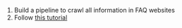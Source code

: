 1. Build a pipeline to crawl all information in FAQ websites
2. Follow [this tutorial](https://medium.com/@cch.chichieh/rag%E5%AF%A6%E4%BD%9C%E6%95%99%E5%AD%B8-streamlit-langchain-llama2-c7d1dac2494e)